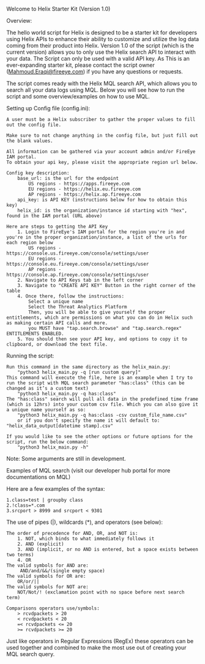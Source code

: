 Welcome to Helix Starter Kit (Version 1.0)

Overview:

The hello world script for Helix is designed to be a starter kit for developers using Helix APIs to enhance their ability to customize and utilize the log data coming from their product into Helix. Version 1.0 of the script (which is the current version) allows you to only use the Helix search API to interact with your data. The Script can only be used with a valid API key. As This is an ever-expanding starter kit, please contact the script owner (Mahmoud.Eraqi@fireeye.com) if you have any questions or requests.

The script comes ready with the Helix MQL search API, which allows you to search all your data logs using MQL. Below you will see how to run the script and some overview/examples on how to use MQL.

Setting up Config file (config.ini):

    A user must be a Helix subscriber to gather the proper values to fill out the config file.

    Make sure to not change anything in the config file, but just fill out the blank values.

    All information can be gathered via your account admin and/or FireEye IAM portal.
    To obtain your api key, please visit the appropriate region url below.

    Config key description: 
        base_url: is the url for the endpoint
            US regions - https://apps.fireeye.com
            EU regions - https://helix.eu.fireeye.com
            AP regions - https://helix.ap.fireeye.com
        api_key: is API KEY (instructions below for how to obtain this key)
        helix_id: is the organization/instance id starting with "hex", found in the IAM portal (URL above)

    Here are steps to getting the API Key
        1. Login to FireEye's IAM portal for the region you're in and you're in the proper organization/instance, a list of the urls for each region below
            US regions - https://console.us.fireeye.com/console/settings/user
            EU regions - https://console.eu.fireeye.com/console/settings/user
            AP regions - https://console.ap.fireeye.com/console/settings/user 
        2. Navigate to API Keys tab in the left corner
        3. Navigate to "CREATE API KEY" Button in the right corner of the table
        4. Once there, follow the instructions:
            Select a unique name
            Select the Threat Analytics Platform
            Then, you will be able to give yourself the proper entitlements, which are permissions on what you can do in Helix such as making certain API calls and more.
            you MUST have "tap.search.browse" and "tap.search.regex" ENTITLEMENTS ENABLED.
        5. You should then see your API key, and options to copy it to clipboard, or download the text file.

Running the script:

    Run this command in the same directory as the helix_main.py:
        "python3 helix_main.py -q [run custom query]"
    This command will execute the file, here is an example when I try to run the script with MQL search parameter "has:class" (this can be changed as it’s a custom text)
        "python3 helix_main.py -q has:class"
    The "has:class" search will pull all data in the predefined time frame (which is 12hrs) into your custom csv file. Which you can also give it a unique name yourself as so:
        "python3 helix_main.py -q has:class -csv custom_file_name.csv"
        or if you don't specify the name it will default to: "helix_data_output[datetime stamp].csv"

    If you would like to see the other options or future options for the script, run the below command:
        "python3 helix_main.py -h"

Note: Some arguments are still in development.

Examples of MQL search (visit our developer hub portal for more documentations on MQL)

Here are a few examples of the syntax:

    1.class=test | groupby class
    2.!class=*.com
    3.srcport > 8999 and srcport < 9301
The use of pipes (|), wildcards (*), and operators (see below):

    The order of precedence for AND, OR, and NOT is:
        1. NOT, which binds to what immediately follows it
        2. AND (explicit)
        3. AND (implicit, or no AND is entered, but a space exists between two terms)
        4. OR
    The valid symbols for AND are:
         AND/and/&&/(single empty space)
    The valid symbols for OR are:
        OR/or/||
    The valid symbols for NOT are:
        NOT/Not/! (exclamation point with no space before next search term)

    Comparisons operators use/symbols:
        > rcvdpackets > 20
        < rcvdpackets < 20
        =< rcvdpackets <= 20
        >= rcvdpackets >= 20
Just like operators in Regular Expressions (RegEx) these operators can be used together and combined to make the most use out of creating your MQL search query.
